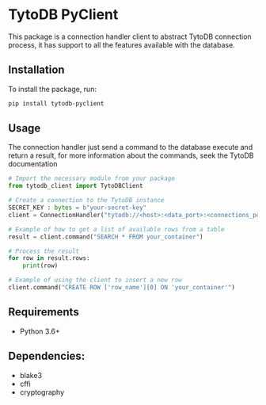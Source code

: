 # TytoDB PyClient
This package is a connection handler client to abstract TytoDB connection process, it has support to all the
features available with the database.

## Installation
To install the package, run:
```bash
pip install tytodb-pyclient
```

## Usage
The connection handler just send a command to the database execute and return a result, for more information about the commands, seek the TytoDB documentation
```python
# Import the necessary module from your package
from tytodb_client import TytoDBClient

# Create a connection to the TytoDB instance
SECRET_KEY : bytes = b"your-secret-key"
client = ConnectionHandler("tytodb://<host>:<data_port>:<connections_port>",SECRET_KEY)

# Example of how to get a list of available rows from a table
result = client.command("SEARCH * FROM your_container")

# Process the result
for row in result.rows:
    print(row)

# Example of using the client to insert a new row
client.command("CREATE ROW ['row_name'][0] ON 'your_container'")

```
## Requirements
- Python 3.6+

## Dependencies:
- blake3
- cffi
- cryptography

